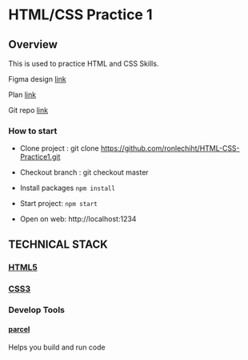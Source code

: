 # HTML/CSS Practice 1

## Overview
This is used to practice HTML and CSS Skills.

Figma design [link](https://www.figma.com/file/I7cDCVX93Yh1q6UPvNynde/Hofmann-UI-Kit---Page-Templates?node-id=0%3A2)

Plan [link](https://docs.google.com/document/d/1MzRnrhM8RRvQjUye0wLKsLjIzn7Sq0o_HGINVkueTvs/edit?usp=sharing)

Git repo [link](https://github.com/ronlechiht/HTML-CSS-Practice1)

### How to start

- Clone project : git clone https://github.com/ronlechiht/HTML-CSS-Practice1.git

- Checkout branch : git checkout master

- Install packages `npm install`

- Start project: `npm start`

- Open on web: http://localhost:1234

## TECHNICAL STACK
### [HTML5](https://developer.mozilla.org/en-US/docs/Glossary/HTML5)

### [CSS3](https://developer.mozilla.org/en-US/docs/Web/CSS)

### Develop Tools

#### [parcel](https://parceljs.org/getting-started/webapp/)
Helps you build and run code